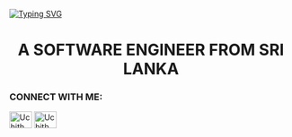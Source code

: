 [![Typing SVG](https://readme-typing-svg.herokuapp.com?size=32&vCenter=true&width=760&lines=Hi.+I'm+Uchithma+Senevirathne;IJSE-+Institute+of+Software+Engineering;&color=white)](https://git.io/typing-svg)

<h1 align="center">A SOFTWARE ENGINEER FROM SRI LANKA</h1>
<h3 align="center"></h3>
<h3 align="left">CONNECT WITH ME:</h3>
<p align="left">
<a href="https://www.linkedin.com/in/uchithma-senevirathne-4539912a5" target="blank"><img align="center" src="https://raw.githubusercontent.com/rahuldkjain/github-profile-readme-generator/master/src/images/icons/Social/linked-in-alt.svg" alt="Uchithma Senevirathne" height="30" width="40" /></a>
<a href="https://www.instagram.com/_uchi._?igsh=OGQ5ZDc2ODk2ZA==" target="blank"><img align="center" src="https://raw.githubusercontent.com/rahuldkjain/github-profile-readme-generator/master/src/images/icons/Social/instagram.svg" alt="Uchithma Senevirathne" height="30" width="40" /></a>
</p>
